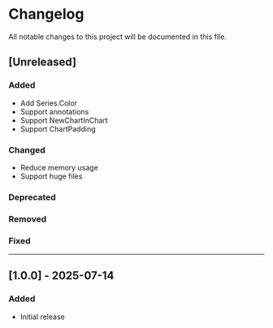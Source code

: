 # Changelog

All notable changes to this project will be documented in this file.

## [Unreleased]
### Added
- Add Series.Color
- Support annotations
- Support NewChartInChart
- Support ChartPadding

### Changed
- Reduce memory usage
- Support huge files

### Deprecated

### Removed

### Fixed

---

## [1.0.0] - 2025-07-14
### Added
- Initial release
